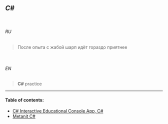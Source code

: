 ## _C#_


<br>

###### *RU*

> После опыта с жабой шарп идёт гораздо приятнее


<br>

###### *EN*


> **C#** practice

___


#### Table of contents:

+ [C# Interactive Educational Console App, C#](../../projects/minor/csharpapp/ "C#; 2018, August - September")
+ [Metanit C#](metanit/ "2018 July")


